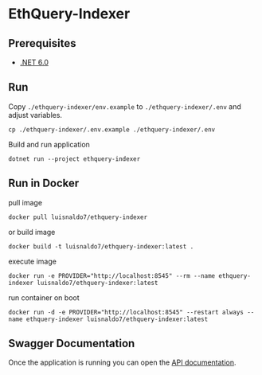 # EthQuery-Indexer

## Prerequisites

- [.NET 6.0](https://dotnet.microsoft.com/download/dotnet/6.0)

## Run

Copy `./ethquery-indexer/env.example` to `./ethquery-indexer/.env` and adjust variables.

```
cp ./ethquery-indexer/.env.example ./ethquery-indexer/.env
```

Build and run application

```
dotnet run --project ethquery-indexer
```

## Run in Docker

pull image

```
docker pull luisnaldo7/ethquery-indexer
```

or build image

```
docker build -t luisnaldo7/ethquery-indexer:latest .
```

execute image

```
docker run -e PROVIDER="http://localhost:8545" --rm --name ethquery-indexer luisnaldo7/ethquery-indexer:latest
```

run container on boot

```
docker run -d -e PROVIDER="http://localhost:8545" --restart always --name ethquery-indexer luisnaldo7/ethquery-indexer:latest
```

## Swagger Documentation

Once the application is running you can open the [API documentation](http://localhost:5000/swagger).
